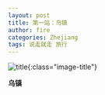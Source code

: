 ```yaml
---
layout: post
title: 第一站：乌镇
author: fire
categories: Zhejiang 
tags: 说走就走 旅行
---
```


![title](https://image.sideproject.cn/title/title_122.jpg){:class="image-title"}

**乌镇**

